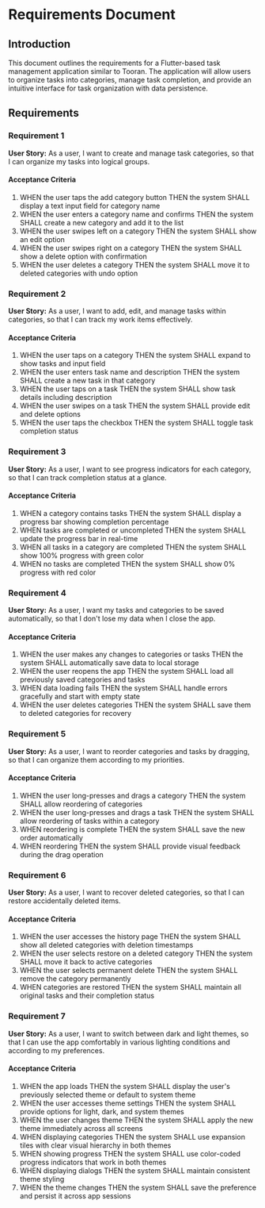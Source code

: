 # Requirements Document

## Introduction

This document outlines the requirements for a Flutter-based task management application similar to Tooran. The application will allow users to organize tasks into categories, manage task completion, and provide an intuitive interface for task organization with data persistence.

## Requirements

### Requirement 1

**User Story:** As a user, I want to create and manage task categories, so that I can organize my tasks into logical groups.

#### Acceptance Criteria

1. WHEN the user taps the add category button THEN the system SHALL display a text input field for category name
2. WHEN the user enters a category name and confirms THEN the system SHALL create a new category and add it to the list
3. WHEN the user swipes left on a category THEN the system SHALL show an edit option
4. WHEN the user swipes right on a category THEN the system SHALL show a delete option with confirmation
5. WHEN the user deletes a category THEN the system SHALL move it to deleted categories with undo option

### Requirement 2

**User Story:** As a user, I want to add, edit, and manage tasks within categories, so that I can track my work items effectively.

#### Acceptance Criteria

1. WHEN the user taps on a category THEN the system SHALL expand to show tasks and input field
2. WHEN the user enters task name and description THEN the system SHALL create a new task in that category
3. WHEN the user taps on a task THEN the system SHALL show task details including description
4. WHEN the user swipes on a task THEN the system SHALL provide edit and delete options
5. WHEN the user taps the checkbox THEN the system SHALL toggle task completion status

### Requirement 3

**User Story:** As a user, I want to see progress indicators for each category, so that I can track completion status at a glance.

#### Acceptance Criteria

1. WHEN a category contains tasks THEN the system SHALL display a progress bar showing completion percentage
2. WHEN tasks are completed or uncompleted THEN the system SHALL update the progress bar in real-time
3. WHEN all tasks in a category are completed THEN the system SHALL show 100% progress with green color
4. WHEN no tasks are completed THEN the system SHALL show 0% progress with red color

### Requirement 4

**User Story:** As a user, I want my tasks and categories to be saved automatically, so that I don't lose my data when I close the app.

#### Acceptance Criteria

1. WHEN the user makes any changes to categories or tasks THEN the system SHALL automatically save data to local storage
2. WHEN the user reopens the app THEN the system SHALL load all previously saved categories and tasks
3. WHEN data loading fails THEN the system SHALL handle errors gracefully and start with empty state
4. WHEN the user deletes categories THEN the system SHALL save them to deleted categories for recovery

### Requirement 5

**User Story:** As a user, I want to reorder categories and tasks by dragging, so that I can organize them according to my priorities.

#### Acceptance Criteria

1. WHEN the user long-presses and drags a category THEN the system SHALL allow reordering of categories
2. WHEN the user long-presses and drags a task THEN the system SHALL allow reordering of tasks within a category
3. WHEN reordering is complete THEN the system SHALL save the new order automatically
4. WHEN reordering THEN the system SHALL provide visual feedback during the drag operation

### Requirement 6

**User Story:** As a user, I want to recover deleted categories, so that I can restore accidentally deleted items.

#### Acceptance Criteria

1. WHEN the user accesses the history page THEN the system SHALL show all deleted categories with deletion timestamps
2. WHEN the user selects restore on a deleted category THEN the system SHALL move it back to active categories
3. WHEN the user selects permanent delete THEN the system SHALL remove the category permanently
4. WHEN categories are restored THEN the system SHALL maintain all original tasks and their completion status

### Requirement 7

**User Story:** As a user, I want to switch between dark and light themes, so that I can use the app comfortably in various lighting conditions and according to my preferences.

#### Acceptance Criteria

1. WHEN the app loads THEN the system SHALL display the user's previously selected theme or default to system theme
2. WHEN the user accesses theme settings THEN the system SHALL provide options for light, dark, and system themes
3. WHEN the user changes theme THEN the system SHALL apply the new theme immediately across all screens
4. WHEN displaying categories THEN the system SHALL use expansion tiles with clear visual hierarchy in both themes
5. WHEN showing progress THEN the system SHALL use color-coded progress indicators that work in both themes
6. WHEN displaying dialogs THEN the system SHALL maintain consistent theme styling
7. WHEN the theme changes THEN the system SHALL save the preference and persist it across app sessions